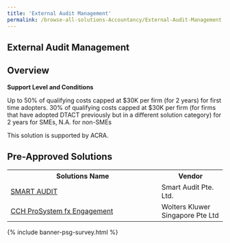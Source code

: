 ```yaml
---
title: 'External Audit Management'
permalink: /browse-all-solutions-Accountancy/External-Audit-Management
---
```


## External Audit Management
## Overview

**Support Level and Conditions**

Up to 50% of qualifying costs capped at $30K per firm (for 2 years) for first time adopters. 30% of qualifying costs capped at $30K per firm (for firms that have adopted DTACT previously but in a different solution category) for 2 years for SMEs, N.A. for non-SMEs

This solution is supported by ACRA.

## Pre-Approved Solutions

<table>
<tr>
<th style='width: auto;'><b>Solutions Name</b></th>
<th style='width: 30%;'><b>Vendor</b></th>
</tr>
<tr>
<td><a href='/productivity-solutions-grant/solutionrepo/solution1222' target='_blank'>SMART AUDIT</a><br></td>
<td>Smart Audit Pte. Ltd.</td>
</tr>
<tr>
<td><a href='/productivity-solutions-grant/solutionrepo/solution1611' target='_blank'>CCH ProSystem fx Engagement</a><br></td>
<td>Wolters Kluwer Singapore Pte Ltd</td>
</tr>
</table>

{% include banner-psg-survey.html %}
